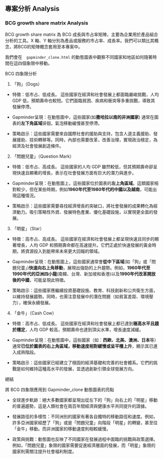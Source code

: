 ## 專案分析 Analysis

### BCG growth share matrix Analysis

BCG growth share matrix 為 BCG 成長與市占率矩陣，主要為企業用於產品組合分析的工具。X 軸、Y 軸分別為產品或服務的市占率、成長率。我們可以類比其概念，將BCG的矩陣概念套用至本專案中。

我們會在　`gapminder_clone.html` 的動態圖表中觀察不同國家和地區如何隨著時間在這四個象限中移動。


BCG 四象限分析

1. 「狗」（Dogs）

 - 特徵：低市占、低成長。
 這些國家在經濟和社會發展上都面臨嚴峻挑戰，人均 GDP 低，預期壽命也較短。它們面臨貧困、疾病和衝突等多重挑戰，導致其發展停滯。

 - Gapminder呈現：在動態圖中，這些國家(如**撒哈拉以南的非洲國家**) 通常在圖表的**左下角區域**徘徊，氣泡移動緩慢甚至停滯。

 - 策略啟示：這些國家需要來自國際社會的援助與支持，包含人道主義援助、發展援助、技術轉移等。同時，內部也需要改革，改善治理，實現政治穩定，為經濟及社會發展創造條件。


2. 「問題兒童」（Question Mark）

 - 特徵：低市占、高成長。
 這些國家的人均 GDP 雖然較低，但其預期壽命卻呈現快速且顯著的增長，表示在社會發展方面有巨大的潛力與進步。

 - Gapminder呈現：在動態圖上，這些國家位於圖表的**左上角區域**。這類國家相對較少，但在某些時期，例如**1960年代至1980年代的中國以及越南**，可能出現這種情況。

 - 策略啟示：這些國家需要尋找經濟增長的突破口，將社會發展的成果轉化為經濟動力。吸引策略性外資、發展特色產業、優化基礎設施，以實現更全面的發展。


3. 「明星」（Star）

  - 特徵：高市占、高成長。
  這些國家在經濟和社會發展上都呈現快速且同步的顯著增長，人均 GDP 和預期壽命都在高速提升。它們正處於快速發展的黃金時期，將資源投入到能帶來未來更大回報的領域。

 - Gapminder呈現：在動態圖上，這些國家通常會**從中下區域**(如「狗」或「問題兒童」)**快速向右上角移動**，展現出強勁的上升趨勢。例如，**1960年代至1990年代的亞洲四小龍**(南韓、台灣、新加坡和香港)以及**1990年代改革開放後的中國**，可能呈現此特徵。

 - 策略啟示：這些國家應繼續投資基礎設施、教育、科技創新和公共衛生方面，以維持發展趨勢。同時，也需注意發展中的潛在問題（如貧富差距、環境壓力），確保永續發展。


4. 「金牛」（Cash Cow）
  
 - 特徵：高市占、低成長。
 這些國家在經濟和社會發展上都已達到**極高水平且趨於穩定**，人均 GDP 較高，預期壽命也達到頂尖水準，增長速度減緩。

 - Gapminder呈現：在動態圖中，這些國家（如：**西歐、北美、澳洲、日本**等）通常**已位於圖表的右上角區域，移動速度相對緩慢或呈平穩上升**，顯示其已進入成熟階段。
 
 - 策略啟示：這些國家已經建立了穩固的經濟基礎和完善的社會體系。它們的挑戰是如何維持這種高水平的發展，並透過創新引領全球發展方向。

總結

將 BCG 四象限應用到 Gapminder_clone 動態圖表的亮點

 - 全球進步軌跡：絕大多數國家都呈現出從左下的「狗」向右上的「明星」移動的普遍趨勢，這是人類社會在兩百年間經濟與健康水平共同提升的證據。
 
 - 發展路徑的多樣性：不同洲別的國家有著各自獨特的移動路徑和速度。例如，許多亞洲國家經歷了「狗」或是「問題兒童」向階段「明星」的轉變，甚至往「金牛」移動。而非洲國家的移動速度則相較緩慢。

 - 政策與挑戰：動態圖也反映了不同國家在發展過程中面臨的挑戰與政策選擇。例如，「問題兒童」象限的國家需要促進經濟層面的發展，而「明星」象限的國家則需關注提升社會福利制度。